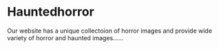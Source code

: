 # Hauntedhorror
Our website has a unique collectoion of horror images and provide wide variety of horror and haunted images......
